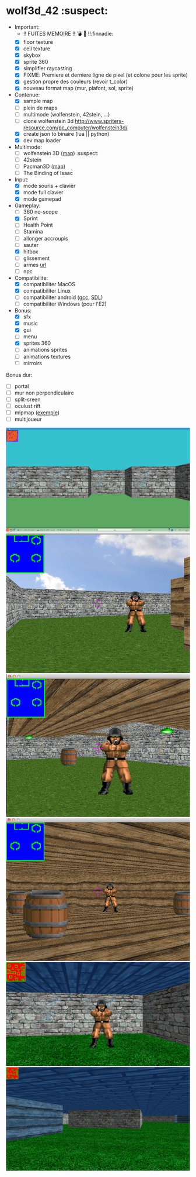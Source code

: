 # wolf3d_42 :suspect:

- Important:
  - :bangbang: FUITES MEMOIRE :bangbang: :bomb: :gun: :bangbang::finnadie:
  - [x] floor texture
  - [x] ceil texture
  - [x] skybox
  - [x] sprite 360
  - [x] simplifier raycasting
  - [x] FIXME: Premiere et derniere ligne de pixel (et colone pour les sprite)
  - [x] gestion propre des couleurs (revoir t_color)
  - [x] nouveau format map (mur, plafont, sol, sprite)
  
- Contenue:
  - [x] sample map
  - [ ] plein de maps
  - [ ] multimode (wolfenstein, 42stein, ...)
  - [ ] clone wolfenstein 3d http://www.spriters-resource.com/pc_computer/wolfenstein3d/
  - [x] create json to binaire (lua || python)
  - [x] dev map loader

- Multimode:
  - [ ] wolfenstein 3D ([map](http://www.playstationtrophies.org/forum/wolfenstein-3d/20241-level-key-locations-maps.html)) :suspect:
  - [ ] 42stein 
  - [ ] Pacman3D ([map](http://i190.photobucket.com/albums/z120/ccrv/img/pacman.jpg))
  - [ ] The Binding of Isaac
  
- Input:
  - [x] mode souris + clavier
  - [x] mode full clavier
  - [x] mode gamepad

- Gameplay:
  - [ ] 360 no-scope
  - [x] Sprint
  - [ ] Health Point
  - [ ] Stamina
  - [ ] allonger accroupis
  - [ ] sauter
  - [x] hitbox
  - [ ] glissement
  - [ ] armes [url](http://forum.zdoom.org/viewtopic.php?f=37&t=33996)
  - [ ] npc

- Compatibilite:
  - [x] compatibiliter MacOS
  - [x] compatibiliter Linux
  - [ ] compatibiliter android ([gcc](https://play.google.com/store/apps/details?id=com.n0n3m4.gcc4droid), [SDL](https://play.google.com/store/apps/details?id=com.n0n3m4.droidsdl))
  - [ ] compatibiliter Windows (pour l'E2)

- Bonus:
  - [x] sfx
  - [x] music
  - [x] gui
  - [ ] menu
  - [x] sprites 360
  - [ ] animations sprites
  - [ ] animations textures
  - [ ] mirroirs

Bonus dur:
  - [ ] portal
  - [ ] mur non perpendiculaire
  - [ ] split-sreen
  - [ ] oculust rift
  - [ ] mipmap ([exemple](http://www.fevrierdorian.com/blog/post/2009/12/24/Les-maps-mental-ray-(part-2.1)%3A-Le-debug))
  - [ ] multijoueur

![alt tag](img/screenshot.png)
![alt tag](img/Screen%20Shot%202015-01-22%20at%2021.09.32.png)
![alt tag](img/Screen%20Shot%202015-01-22%20at%2021.08.54.png)
![alt tag](img/Screen%20Shot%202015-01-22%20at%2021.08.05.png)
![alt tag](img/Screen%20Shot%202015-01-20%20at%2021.41.53.png)
![alt tag](img/Screen%20Shot%202015-01-20%20at%2016.14.40.png)
